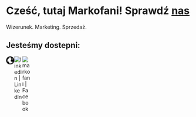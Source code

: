 # Cześć, tutaj Markofani! Sprawdź [nas](https://markofani.com.pl)
Wizerunek. Marketing. Sprzedaż.

## Jesteśmy dostepni:
[<img align="left" alt="markofani.com.pl" width="22px" src="https://raw.githubusercontent.com/iconic/open-iconic/master/svg/globe.svg" />][website]
[<img align="left" alt="linkedin | LinkedIn" width="22px" src="https://cdn.jsdelivr.net/npm/simple-icons@v3/icons/linkedin.svg" />][linkedin]
[<img align="left" alt="markofani | Facebook" width="22px" src="https://cdn.jsdelivr.net/npm/simple-icons@v3/icons/facebook.svg" />][facebook]
<br />
<br />

[website]: https://markofani.com.pl
[facebook]: https://www.facebook.com/agencjamarkofani
[linkedin]: https://pl.linkedin.com/company/agencjamarkofani